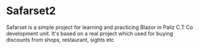 # Safarset2
Safarset is a simple project for learning and practicing Blazor in Paliz C.T Co development unit.
It's based on a real project which used for buying discounts from shops, restaurant, sights etc
